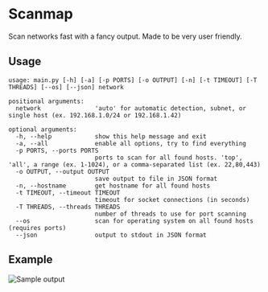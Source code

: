 # Scanmap

Scan networks fast with a fancy output. Made to be very user friendly. 

## Usage

```
usage: main.py [-h] [-a] [-p PORTS] [-o OUTPUT] [-n] [-t TIMEOUT] [-T THREADS] [--os] [--json] network

positional arguments:
  network               'auto' for automatic detection, subnet, or single host (ex. 192.168.1.0/24 or 192.168.1.42)

optional arguments:
  -h, --help            show this help message and exit
  -a, --all             enable all options, try to find everything
  -p PORTS, --ports PORTS
                        ports to scan for all found hosts. 'top', 'all', a range (ex. 1-1024), or a comma-separated list (ex. 22,80,443)
  -o OUTPUT, --output OUTPUT
                        save output to file in JSON format
  -n, --hostname        get hostname for all found hosts
  -t TIMEOUT, --timeout TIMEOUT
                        timeout for socket connections (in seconds)
  -T THREADS, --threads THREADS
                        number of threads to use for port scanning
  --os                  scan for operating system on all found hosts (requires ports)
  --json                output to stdout in JSON format
```

## Example

![Sample output](https://user-images.githubusercontent.com/26067369/155897182-2fead9a8-d1a6-4829-8b66-52a538da563a.png)
